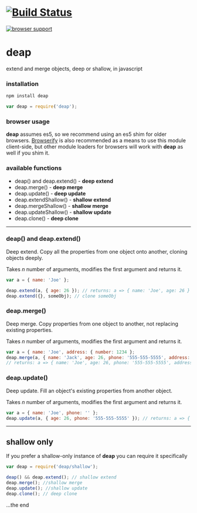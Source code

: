 [![Build Status](https://secure.travis-ci.org/selfcontained/deap.svg?branch=master)](http://travis-ci.org/selfcontained/deap)
===

[![browser support](https://ci.testling.com/selfcontained/deap.png)](http://ci.testling.com/selfcontained/deap)

deap
====

extend and merge objects, deep or shallow, in javascript


### installation

```bash
npm install deap
```

```javascript
var deap = require('deap');
```

### browser usage

**deap** assumes es5, so we recommend using an es5 shim for older browsers.  [Browserify](https://github.com/substack/node-browserify) is also recommended as a means to use this module client-side, but other module loaders for browsers will work with **deap** as well if you shim it.

### available functions

+ deap() and deap.extend() - **deep extend**
+ deap.merge() - **deep merge**
+ deap.update() - **deep update**
+ deap.extendShallow() - **shallow extend**
+ deap.mergeShallow() - **shallow merge**
+ deap.updateShallow() - **shallow update**
+ deap.clone() - **deep clone**

---

### deap() and deap.extend()

Deep extend.  Copy all the properties from one object onto another, cloning objects deeply.

Takes *n* number of arguments, modifies the first argument and returns it.

```javascript
var a = { name: 'Joe' };

deap.extend(a, { age: 26 }); // returns: a => { name: 'Joe', age: 26 }
deap.extend({}, someObj); // clone someObj
```

### deap.merge()

Deep merge.  Copy properties from one object to another, not replacing existing properties.

Takes *n* number of arguments, modifies the first argument and returns it.

```javascript
var a = { name: 'Joe', address: { number: 1234 };
deap.merge(a, { name: 'Jack', age: 26, phone: '555-555-5555', address: { number: 4321, street: 'University Blvd' });
// returns: a => { name: 'Joe', age: 26, phone: '555-555-5555', address: { number: 1234, street: 'University Blvd' }}
```

### deap.update()

Deep update.  Fill an object's existing properties from another object.

Takes *n* number of arguments, modifies the first argument and returns it.

```javascript
var a = { name: 'Joe', phone: '' };
deap.update(a, { age: 26, phone: '555-555-5555' }); // returns: a => { name: 'Joe', phone: '555-555-5555' }
```

---

## shallow only

If you prefer a shallow-only instance of **deap** you can require it specifically

```javascript
var deap = require('deap/shallow');

deap() && deap.extend(); // shallow extend
deap.merge(); //shallow merge
deap.update(); //shallow update
deap.clone(); // deep clone
```

...the end
